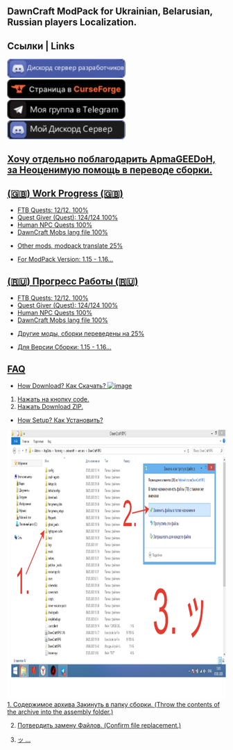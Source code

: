 ## DawnCraft ModPack for Ukrainian, Belarusian, Russian players Localization.
## Ссылки | Links
<a href="https://www.curseforge.com/linkout?remoteUrl=https%253a%252f%252fdiscord.com%252finvite%252fUjPx5jzd3m">
    <img height="44" img src="Для Github/Discord.png">
</a>
<a href="https://www.curseforge.com/minecraft/modpacks/dawn-craft">
    <img height="44" img src="Для Github/curseforge.png">
</a>
<a href="https://t.me/ItDanieru">
    <img height="44" img src="Для Github/Telegram.png"> 
</a>
<a href="https://discord.gg/2w8H8YYQ">
    <img height="44" img src="Для Github/MyDiscord.png">

## Хочу отдельно поблагодарить АpmaGEEDoH, за Неоценимую помощь в переводе сборки.



## (🇬🇧) Work Progress  (🇬🇧)
- FTB Quests: 12/12. 100%
- Quest Giver (Quest): 124/124 100%
- Human NPC Quests 100%
- DawnCraft Mobs lang file 100%
* Other mods, modpack translate 25%

- For ModPack Version: 1.15 - 1.16...

## (🇷🇺) Прогресс Работы  (🇷🇺)
- FTB Quests: 12/12. 100%
- Quest Giver (Quest): 124/124 100%
- Human NPC Quests 100%
- DawnCraft Mobs lang file 100%
 * Другие моды, сборки переведены на 25%

- Для Версии Сборки: 1.15 - 1.16...
## FAQ
- How Download? Как Скачать?
![image](https://user-images.githubusercontent.com/54354556/236098543-9721d28f-30d3-41e7-8386-f704b45d3036.png)
1. Нажать на кнопку code.
2. Нажать Download ZIP.
- How Setup? Как Установить?
<img height="620" img src="Для Github/2023-05-07_13-15-49.png">
1. Содержимое архива Закинуть в папку сборки. (Throw the contents of the archive into the assembly folder.)

2. Потвердить замену Файлов. (Confirm file replacement.)

3. ッ
 ...
